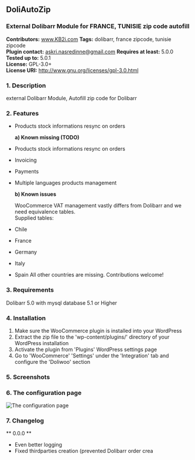 ## DoliAutoZip ##
### External Dolibarr Module for FRANCE, TUNISIE zip code autofill ###


**Contributors:** www.KB2i.com
**Tags:**               dolibarr, france zipcode, tunisie zipcode                  
**Plugin contact:**         askri.nasredinne@gmail.com
**Requires at least:**  5.0.0  
**Tested up to:**       5.0.1  
**License:**            GPL-3.0+  
**License URI:**        http://www.gnu.org/licenses/gpl-3.0.html

### 1. Description ###
external Dolibarr Module, Autofill zip code for Dolibarr

### 2. Features ###
* Products stock informations resync on orders

   **a)  Known missing (TODO)**
   
 * Products stock informations resync on orders
  * Invoicing
* Payments
* Multiple languages products management

  **b) Known issues**

  WooCommerce VAT management vastly differs from Dolibarr and we need equivalence tables.  
    Supplied tables:
* Chile
* France
* Germany
* Italy
* Spain
All other countries are missing. Contributions welcome!

### 3. Requirements ###
Dolibarr 5.0 with mysql database 5.1 or Higher

### 4. Installation ###

1. Make sure the WooCommerce plugin is installed into your WordPress
2. Extract the zip file to the 'wp-content/plugins/' directory of your WordPress installation
3. Activate the plugin from 'Plugins' WordPress settings page
4. Go to 'WooCommerce' 'Settings' under the 'Integration' tab and configure the 'Doliwoo' section 

### 5. Screenshots ###

### 6. The configuration page ###
![The configuration page](assets/screenshot-1.png)


### 7. Changelog ###

** 0.0.0 **

* Even better logging
* Fixed thirdparties creation (prevented Dolibarr order crea
